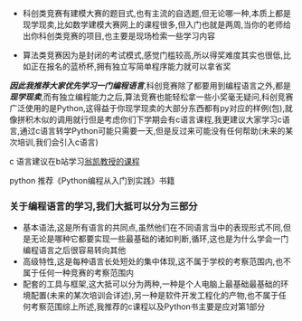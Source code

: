 - 科创类竞赛有建模大赛的题目式,也有主流的自选题,但无论哪一种,本质上都是现学现卖,比如数学建模大赛网上的课程很多,但入门也就是两周,当你的老师给出你科创类竞赛的项目,也主要是现场检索一些学习内容

- 算法类竞赛因为是封闭的考试模式,感觉门槛较高,所以得奖难度其实也很低,比如正在报名的蓝桥杯,拥有独立写简单程序能力就可以拿省奖

***因此我推荐大家优先学习一门编程语言***,科创竞赛除了都要用到编程语言之外,都是***现学现卖***,而有独立编程能力之后,算法竞赛也能轻松拿一些小奖毫无疑问,科创竞赛广泛使用的是Python,这得益于你现学现卖的大部分东西都有py对应的样例(包),就像拼积木似的调用就行但是考虑你们下学期会有c语言课程,我更建议大家学习c语言,通过c语言转学Python可能只需要一天,但是反过来可能没有任何帮助(未来的某次培训,我们会引入c语言) 

c 语言建议在b站学习[翁凯教授的课程](https://www.bilibili.com/video/BV1dr4y1n7vA/)

python 推荐《Python编程从入门到实践》书籍

### 关于编程语言的学习,我们大抵可以分为三部分
- 基本语法,这是所有语言的共同点,虽然他们在不同语言当中的表现形式不同,但是无论是哪种它都要实现一些最基础的诸如判断,循环,这也是为什么学会一门编程语言之后很容易转向其他
- 高级特性,这是每种语言长处短处的集中体现,这不属于学校的考察范围内,也不属于任何一种竞赛的考察范围内
- 配套的工具与框架,这大抵可以分为两种,一种是个人电脑上最基础最基础的环境配置(未来的某次培训会详述),另一种是软件开发工程化的产物,也不属于任何考察范围综上所述,我推荐的c课程以及Python书主要是应对第1部分